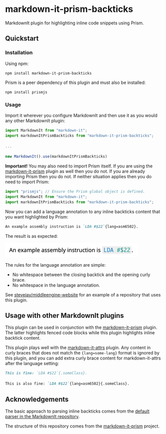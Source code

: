 # markdown-it-prism-backticks

MarkdownIt plugin for highlighting inline code snippets using Prism.

## Quickstart

### Installation

Using npm:

```
npm install markdown-it-prism-backticks
```

Prism is a peer dependency of this plugin and must also be installed:

```
npm install prismjs
```

### Usage

Import it wherever you configure MarkdownIt and then use it as you would any other MarkdownIt plugin:

```js
import MarkdownIt from "markdown-it";
import markdownItPrismBackticks from "markdown-it-prism-backticks";

...

new MarkdownIt().use(markdownItPrismBackticks)
```

**Important!** You may also need to import Prism itself. If you are using the [markdown-it-prism](https://github.com/jGleitz/markdown-it-prism) plugin as well then you do not. If you are already importing Prism then you do not. If neither situation applies then you do need to import Prism:

```js
import "prismjs"; // Ensure the Prism global object is defined.
import MarkdownIt from "markdown-it";
import markdownItPrismBackticks from "markdown-it-prism-backticks";
```

Now you can add a language annotation to any inline backticks content that you want highlighted by Prism:

```markdown
An example assembly instruction is `LDA #$22`{lang=asm6502}.
```

The result is as expected:

<img src="./resources/example-usage.png" alt="Example usage" width="429" height="45" />

The rules for the language annotation are simple:

- No whitespace between the closing backtick and the opening curly brace.
- No whitespace in the language annotation.

See [stevejay/middleengine-website](https://github.com/stevejay/middleengine-website) for an example of a repository that uses this plugin.

## Usage with other MarkdownIt plugins

This plugin can be used in conjunction with the [markdown-it-prism](https://github.com/jGleitz/markdown-it-prism) plugin. The latter highlights fenced code blocks while this plugin highlights inline backtick content.

This plugin plays well with the [markdown-it-attrs](https://www.npmjs.com/package/markdown-it-attrs) plugin. Any content in curly braces that does not match the `{lang=some-lang}` format is ignored by this plugin, and you can add extra curly brace content for markdown-it-attrs after the language setting:

```markdown
This is fine: `LDA #$22`{.someClass}.

This is also fine: `LDA #$22`{lang=asm6502}{.someClass}.
```

## Acknowledgements

The basic approach to parsing inline backticks comes from the [default parser in the MarkdownIt repository](https://github.com/markdown-it/markdown-it/blob/master/lib/rules_inline/backticks.js).

The structure of this repository comes from the [markdown-it-prism](https://github.com/jGleitz/markdown-it-prism) project.

